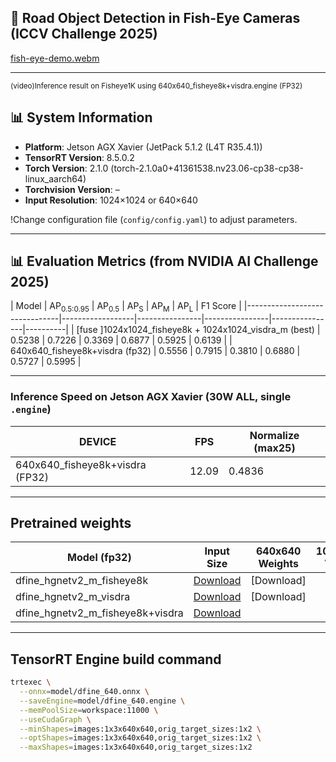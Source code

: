 ## 🚗 Road Object Detection in Fish-Eye Cameras (ICCV Challenge 2025)

[fish-eye-demo.webm](https://github.com/user-attachments/assets/7ca4a06a-4304-4047-b3ab-bd5c720ba268)

---
<sub>(video)Inference result on Fisheye1K using 640x640_fisheye8k+visdra.engine (FP32)</sub>
## 📊 System Information
- **Platform**: Jetson AGX Xavier (JetPack 5.1.2 (L4T R35.4.1))  
- **TensorRT Version**: 8.5.0.2  
- **Torch Version**: 2.1.0 (torch-2.1.0a0+41361538.nv23.06-cp38-cp38-linux_aarch64)  
- **Torchvision Version**: –  
- **Input Resolution**: 1024×1024 or 640×640  

!Change configuration file (`config/config.yaml`) to adjust parameters.

---

## 📊 Evaluation Metrics (from NVIDIA AI Challenge 2025)

| Model | AP<sub>0.5:0.95</sub> | AP<sub>0.5</sub> | AP<sub>S</sub> | AP<sub>M</sub> | AP<sub>L</sub> | F1 Score |
|-------------------------------|------------------|----------------|----------------|----------------|----------|
| [fuse ]1024x1024_fisheye8k + 1024x1024_visdra_m (best) | 0.5238 | 0.7226 | 0.3369 | 0.6877 | 0.5925 | 0.6139 |
| 640x640_fisheye8k+visdra (fp32) | 0.5556 | 0.7915 | 0.3810 | 0.6880 | 0.5727 | 0.5995 |

---

### Inference Speed on Jetson AGX Xavier (30W ALL, single `.engine`)

| DEVICE | FPS | Normalize (max25) |
|-------------------------|------|-------------------|
| 640x640_fisheye8k+visdra (FP32) | 12.09 | 0.4836 |


---

## Pretrained weights  

| Model (fp32) | Input Size | 640x640 Weights|1024x1024 Weights |
|-------|------------|----------------|------------------|
| dfine_hgnetv2_m_fisheye8k  | [Download](link_2_pth) |[Download] |
| dfine_hgnetv2_m_visdra     | [Download](link_1_pth) |[Download] |
|dfine_hgnetv2_m_fisheye8k+visdra| [Download](link_2_pth)|  |

---

## TensorRT Engine build command

```bash
trtexec \
  --onnx=model/dfine_640.onnx \
  --saveEngine=model/dfine_640.engine \
  --memPoolSize=workspace:11000 \
  --useCudaGraph \
  --minShapes=images:1x3x640x640,orig_target_sizes:1x2 \
  --optShapes=images:1x3x640x640,orig_target_sizes:1x2 \
  --maxShapes=images:1x3x640x640,orig_target_sizes:1x2
```


